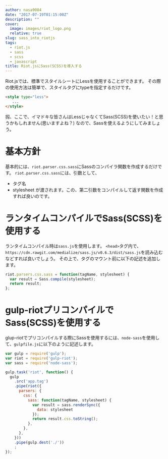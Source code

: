 ```yaml
---
author: nasa9084
date: "2017-07-19T01:15:00Z"
description: ""
cover:
  image: images/riot_logo.png
  relative: true
slug: sass_into_riotjs
tags:
  - riot.js
  - sass
  - scss
  - javascript
title: Riot.jsにSass(SCSS)を導入する
---
```



Riot.jsでは、標準でスタイルシートにLessを使用することができます。
その際の使用方法は簡単で、スタイルタグにtypeを指定するだけです。
``` html
<style type="less">
   ...
</style>
```
扨、ここで、イマドキな皆さんはLessじゃなくてSass(SCSS)を使いたい！と思うかもしれません(思いますよね？)
なので、Sassを使えるようにしてみましょう。

# 基本方針
基本的には、`riot.parser.css.sass`にSassのコンパイラ関数を作成するだけです。
`riot.parser.css.sass`には、引数として、
* タグ名
* stylesheet
が渡されます。この、第二引数をコンパイルして返す関数を作成すれば良いのです。

# ランタイムコンパイルでSass(SCSS)を使用する
ランタイムコンパイル時は`sass.js`を使用します。
`<head>`タグ内で、`https://cdn.rawgit.com/medialize/sass.js/v0.6.3/dist/sass.js`を読み込むなどすれば良いでしょう。
その上で、タグのマウント前に以下の記述を追加します。
``` javascript
riot.parsers.css.sass = function(tagName, stylesheet) {  
  var result = Sass.compile(stylesheet);
  return result;
};
```

# gulp-riotプリコンパイルでSass(SCSS)を使用する
glup-riotでプリコンパイルする際にSassを使用するには、`node-sass`を使用して、`gulpfile.js`に以下のように記述します。
``` javascript
var gulp = require('gulp');  
var riot = require('gulp-riot');  
var sass = require('node-sass');

gulp.task('riot', function() {  
  gulp
    .src('app.tag')
    .pipe(riot({
      parsers: {
        css: {
          sass: function(tagName, stylesheet) {
            var result = sass.renderSync({
              data: stylesheet
            });
            return result.css.toString();
          },
        },
      },
    }))
    .pipe(gulp.dest('./'))
    ;
});
```

